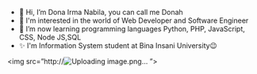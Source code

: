 - 👋 Hi, I’m Dona Irma Nabila, you can call me Donah
- 👀 I'm interested in the world of Web Developer and Software Engineer
- 🌱 I’m now learning programming languages Python, PHP, JavaScript, CSS, Node JS,SQL
- ✨ I'm Information System student at Bina Insani University😉
<!---
Donairmanabila/Donairmanabila is a ✨ special ✨ repository because its `README.md` (this file) appears on your GitHub profile.
You can click the 
Preview link to take a look at your changes.
--->

<img src=”http://![Uploading image.png…]()
”>
